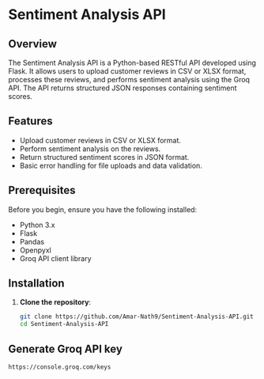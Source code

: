 
# Sentiment Analysis API

## Overview

The Sentiment Analysis API is a Python-based RESTful API developed using Flask. It allows users to upload customer reviews in CSV or XLSX format, processes these reviews, and performs sentiment analysis using the Groq API. The API returns structured JSON responses containing sentiment scores.

## Features

- Upload customer reviews in CSV or XLSX format.
- Perform sentiment analysis on the reviews.
- Return structured sentiment scores in JSON format.
- Basic error handling for file uploads and data validation.

## Prerequisites

Before you begin, ensure you have the following installed:

- Python 3.x
- Flask
- Pandas
- Openpyxl
- Groq API client library

## Installation

1. **Clone the repository**:

   ```bash
   git clone https://github.com/Amar-Nath9/Sentiment-Analysis-API.git
   cd Sentiment-Analysis-API
## Generate Groq API key

   ```bash
   https://console.groq.com/keys
